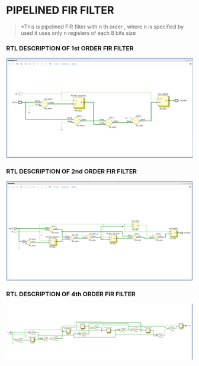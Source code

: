
# PIPELINED FIR FILTER
> *This is pipelined FIR filter with n th order , where n is specified by used it uses only n registers of each 8 bits size 

### RTL DESCRIPTION OF 1st ORDER FIR FILTER 
![PIC1](FIR_ORDER_1_RTL.png)

### RTL DESCRIPTION OF 2nd ORDER FIR FILTER 
![PIC2](FIR_ORDER_2_RTL.png)

### RTL DESCRIPTION OF 4th ORDER FIR FILTER 
![PIC3](FIR_ORDER_4_RTL.png)
